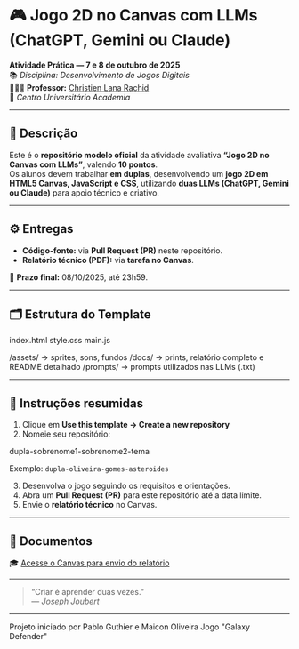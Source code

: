 # 🎮 Jogo 2D no Canvas com LLMs (ChatGPT, Gemini ou Claude)

**Atividade Prática — 7 e 8 de outubro de 2025**  
📚 *Disciplina: Desenvolvimento de Jogos Digitais*  
👨🏻‍🏫 **Professor:** [Christien Lana Rachid](https://github.com/christienrachid)  
📍 *Centro Universitário Academia*  

---

## 🧭 Descrição
Este é o **repositório modelo oficial** da atividade avaliativa **“Jogo 2D no Canvas com LLMs”**, valendo **10 pontos**.  
Os alunos devem trabalhar **em duplas**, desenvolvendo um **jogo 2D em HTML5 Canvas, JavaScript e CSS**, utilizando **duas LLMs (ChatGPT, Gemini ou Claude)** para apoio técnico e criativo.

---

## ⚙️ Entregas
- **Código-fonte:** via **Pull Request (PR)** neste repositório.  
- **Relatório técnico (PDF):** via **tarefa no Canvas**.

📅 **Prazo final:** 08/10/2025, até 23h59.

---

## 🗂️ Estrutura do Template

index.html
style.css
main.js

/assets/ → sprites, sons, fundos
/docs/ → prints, relatório completo e README detalhado
/prompts/ → prompts utilizados nas LLMs (.txt)

---

## 🧩 Instruções resumidas
1. Clique em **Use this template → Create a new repository**  
2. Nomeie seu repositório:  

dupla-sobrenome1-sobrenome2-tema

Exemplo: `dupla-oliveira-gomes-asteroides`

3. Desenvolva o jogo seguindo os requisitos e orientações.  
4. Abra um **Pull Request (PR)** para este repositório até a data limite.  
5. Envie o **relatório técnico** no Canvas.

---

## 🔗 Documentos
🎓 [Acesse o Canvas para envio do relatório](https://uniacademia.instructure.com/)  

---

> “Criar é aprender duas vezes.”  
> — *Joseph Joubert*  

---
Projeto iniciado por Pablo Guthier e Maicon Oliveira 
Jogo "Galaxy Defender"